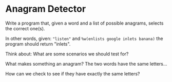 # Anagram Detector

Write a program that, given a word and a list of possible anagrams, selects the correct one(s).

In other words, given: `"listen"` and `%w(enlists google inlets banana)` the program should return "inlets".

Think about: What are some scenarios we should test for?

What makes something an anagram? The two words have the same letters...

How can we check to see if they have exactly the same letters?